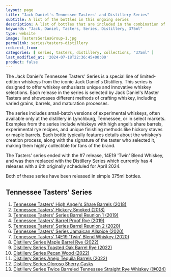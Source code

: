 ```yaml
---
layout: page
title: "Jack Daniel's Tennessee Tasters' and Distillery Series"
subtitle: A list of the bottles in this ongoing series 
description: A list of bottles that are included in the combination of the Tennessee Tasters' and Distillery series releases from Jack Daniel's
keywords: "Jack, Daniel, Tasters, Series, Distillery, 375ml"
type: website
image: TastersSeriesGroup-1.jpg
permalink: series/tasters-distillery
redirect_from: 
categories: [ series, tasters, distillery, collections, "375ml" ]
last_modified_at: '2024-07-18T22:36:45+00:00'
product: false
---
```

The Jack Daniel's Tennessee Tasters' Series is a special line of limited-edition whiskeys from the iconic Jack Daniel's Distillery. This series is designed to offer whiskey enthusiasts unique and innovative whiskey selections. Each release in the series is selected by Jack Daniel's Master Tasters and showcases different methods of crafting whiskey, including varied grains, barrels, and maturation processes.

The series includes small-batch versions of experimental whiskeys, often available only at the distillery in Lynchburg, Tennessee, or in select markets. Examples from the series include whiskeys with high angel’s share barrels, experimental rye recipes, and unique finishing methods like hickory staves or maple barrels. Each bottle typically features details about the whiskey’s creation process, along with the signature of the taster who selected it, making them highly collectible for fans of the brand.

The Tasters' series ended with the #7 release, 14E19 'Twin' Blend Whiskey, and was then replaced with the Distillery Series which currently has 4 releases with a 6th originally scheduled for April 2024.

Both of these series have been released in simple 375ml bottles. 

## Tennessee Tasters' Series
1. [Tennessee Tasters' High Angel's Share Barrels (2018)](/HighAngelsShare)
2. [Tennessee Tasters' Hickory Smoked (2018)](/HickorySmoked)
3. [Tennessee Tasters' Series Barrel Reunion 1 (2019)](/BarrelReunion1)
4. [Tennessee Tasters' Barrel Proof Rye (2019)](/TennesseeTastersBarrelProofRye)
5. [Tennessee Tasters' Series Barrel Reunion 2 (2020)](/BarrelReunion2)
6. [Tennessee Tasters' Series Jamaican Allspice (2020)](/JamaicanAllSpice)
7. [Tennessee Tasters' 14E19 'Twin' Blend Whiskey (2020)](/TwinBlend)
8. [Distillery Series Maple Barrel Rye (2022)](/DistillerySeries008)
9. [Distillery Series Toasted Oak Barrel Rye (2022)](/DistillerySeries009)
10. [Distillery Series Pecan Wood (2022)](/DistillerySeries010)
11. [Distillery Series Anejo Tequila Barrels (2022)](/DistillerySeries011)
12. [Distillery Series Oloroso Sherry Casks](/DistillerySeries012)
13. [Distillery Series Twice Barreled Tennessee Straight Rye Whiskey (@024)](/TwiceBarreledStraightRyeDistillerySeries)
